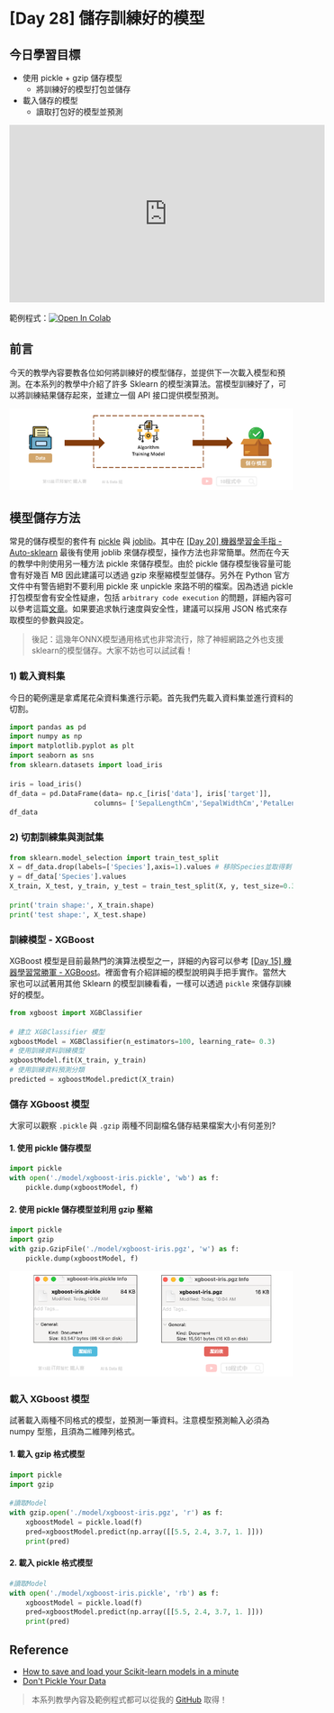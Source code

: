 # [Day 28] 儲存訓練好的模型

## 今日學習目標
- 使用 pickle + gzip 儲存模型
    - 將訓練好的模型打包並儲存
- 載入儲存的模型
    - 讀取打包好的模型並預測

<iframe width="560" height="315" src="https://www.youtube.com/embed/w2zMaPu1fbw" frameborder="0" allow="accelerometer; autoplay; clipboard-write; encrypted-media; gyroscope; picture-in-picture" allowfullscreen></iframe>

範例程式：[![Open In Colab](https://colab.research.google.com/assets/colab-badge.svg)](https://colab.research.google.com/github/andy6804tw/2021-13th-ironman/blob/main/docs/28.儲存訓練好的模型/28.XGBoost(Classification-iris).ipynb)

## 前言
今天的教學內容要教各位如何將訓練好的模型儲存，並提供下一次載入模型和預測。在本系列的教學中介紹了許多 Sklearn 的模型演算法。當模型訓練好了，可以將訓練結果儲存起來，並建立一個 API 接口提供模型預測。

![](./image/img28-1.png)

## 模型儲存方法
常見的儲存模型的套件有 [pickle](https://docs.python.org/3/library/pickle.html) 與 [joblib](https://joblib.readthedocs.io/en/latest/)。其中在 [[Day 20] 機器學習金手指 - Auto-sklearn](https://ithelp.ithome.com.tw/articles/10276333) 最後有使用 joblib 來儲存模型，操作方法也非常簡單。然而在今天的教學中則使用另一種方法 pickle 來儲存模型。由於 pickle 儲存模型後容量可能會有好幾百 MB 因此建議可以透過 gzip 來壓縮模型並儲存。另外在 Python 官方文件中有警告絕對不要利用 pickle 來 unpickle 來路不明的檔案。因為透過 pickle 打包模型會有安全性疑慮，包括 `arbitrary code execution` 的問題，詳細內容可以參考這篇[文章](http://www.benfrederickson.com/dont-pickle-your-data/)。如果要追求執行速度與安全性，建議可以採用 JSON 格式來存取模型的參數與設定。

> 後記：這幾年ONNX模型通用格式也非常流行，除了神經網路之外也支援sklearn的模型儲存。大家不妨也可以試試看！


### 1) 載入資料集
今日的範例還是拿鳶尾花朵資料集進行示範。首先我們先載入資料集並進行資料的切割。

```py
import pandas as pd
import numpy as np
import matplotlib.pyplot as plt
import seaborn as sns
from sklearn.datasets import load_iris

iris = load_iris()
df_data = pd.DataFrame(data= np.c_[iris['data'], iris['target']],
                     columns= ['SepalLengthCm','SepalWidthCm','PetalLengthCm','PetalWidthCm','Species'])
df_data
```

### 2) 切割訓練集與測試集
```py
from sklearn.model_selection import train_test_split
X = df_data.drop(labels=['Species'],axis=1).values # 移除Species並取得剩下欄位資料
y = df_data['Species'].values
X_train, X_test, y_train, y_test = train_test_split(X, y, test_size=0.3, random_state=42, stratify=y)

print('train shape:', X_train.shape)
print('test shape:', X_test.shape)
```

### 訓練模型 - XGBoost
XGBoost 模型是目前最熱門的演算法模型之一，詳細的內容可以參考 [[Day 15] 機器學習常勝軍 - XGBoost](https://ithelp.ithome.com.tw/articles/10273094)。裡面會有介紹詳細的模型說明與手把手實作。當然大家也可以試著用其他 Sklearn 的模型訓練看看，一樣可以透過 `pickle` 來儲存訓練好的模型。

```py
from xgboost import XGBClassifier

# 建立 XGBClassifier 模型
xgboostModel = XGBClassifier(n_estimators=100, learning_rate= 0.3)
# 使用訓練資料訓練模型
xgboostModel.fit(X_train, y_train)
# 使用訓練資料預測分類
predicted = xgboostModel.predict(X_train)
```

### 儲存 XGboost 模型
大家可以觀察 `.pickle` 與 `.gzip` 兩種不同副檔名儲存結果檔案大小有何差別?

#### 1. 使用 pickle 儲存模型

```py
import pickle
with open('./model/xgboost-iris.pickle', 'wb') as f:
    pickle.dump(xgboostModel, f)
```

#### 2. 使用 pickle 儲存模型並利用 gzip 壓縮

```py
import pickle
import gzip
with gzip.GzipFile('./model/xgboost-iris.pgz', 'w') as f:
    pickle.dump(xgboostModel, f)
```

![](./image/img28-2.png)

### 載入 XGboost 模型
試著載入兩種不同格式的模型，並預測一筆資料。注意模型預測輸入必須為 numpy 型態，且須為二維陣列格式。

#### 1. 載入 gzip 格式模型

```py
import pickle
import gzip

#讀取Model
with gzip.open('./model/xgboost-iris.pgz', 'r') as f:
    xgboostModel = pickle.load(f)
    pred=xgboostModel.predict(np.array([[5.5, 2.4, 3.7, 1. ]]))
    print(pred)
```

#### 2. 載入 pickle 格式模型

```py
#讀取Model
with open('./model/xgboost-iris.pickle', 'rb') as f:
    xgboostModel = pickle.load(f)
    pred=xgboostModel.predict(np.array([[5.5, 2.4, 3.7, 1. ]]))
    print(pred)
```


## Reference
- [How to save and load your Scikit-learn models in a minute](https://medium.com/analytics-vidhya/save-and-load-your-scikit-learn-models-in-a-minute-21c91a961e9b)
- [Don't Pickle Your Data](http://www.benfrederickson.com/dont-pickle-your-data/)

> 本系列教學內容及範例程式都可以從我的 [GitHub](https://github.com/andy6804tw/2021-13th-ironman) 取得！